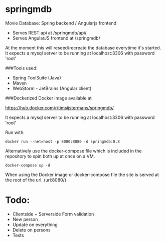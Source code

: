 # springmdb 
Movie Database: Spring backend / Angularjs frontend

- Serves REST api at /springmdb/api/
- Serves AngularJS frontend at /springmdb/

At the moment this will reseed/recreate the database everytime it's started.
It expects a mysql server to be running at localhost:3306 with password 'root'

###Tools used:
- Spring ToolSuite (Java)
- Maven
- WebStorm - JetBrains (Angular client)

###Dockerized
Docker image available at 

https://hub.docker.com/r/timsijstermans/springmdb/

It expects a mysql server to be running at localhost:3306 with password 'root'

Run with: 

`docker run --net=host -p 8080:8080 -d springmdb:0.8`

Alternatively use the docker-compose file which is included in the repository to spin both up at once on a VM.

`docker-compose up -d`

When using the Docker image or docker-compose file the site is served at the root of the url. (url:8080/) 

# Todo:
- Clientside + Serverside Form validation
- New person
- Update on everything
- Delete on persons
- Tests

